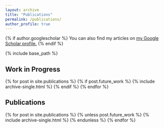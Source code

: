 ```yaml
---
layout: archive
title: "Publications"
permalink: /publications/
author_profile: true
---
```


{% if author.googlescholar %}
  You can also find my articles on <u><a href="{{author.googlescholar}}">my Google Scholar profile</a>.</u>
{% endif %}

{% include base_path %}

<h2>Work in Progress</h2>
{% for post in site.publications %}
  {% if post.future_work %}
    {% include archive-single.html %}
  {% endif %}
{% endfor %}

<h2>Publications</h2>
{% for post in site.publications %}
  {% unless post.future_work %}
    {% include archive-single.html %}
  {% endunless %}
{% endfor %}
